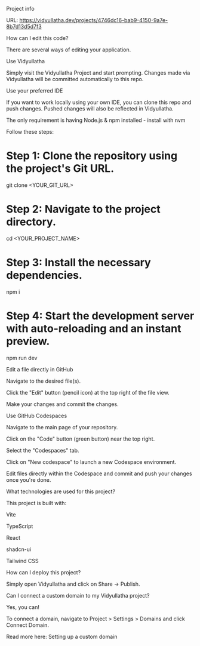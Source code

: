 Project info

URL: https://vidyullatha.dev/projects/4746dc16-bab9-4150-9a7e-8b7d13d5d7f3

How can I edit this code?

There are several ways of editing your application.

Use Vidyullatha

Simply visit the Vidyullatha Project
 and start prompting.
Changes made via Vidyullatha will be committed automatically to this repo.

Use your preferred IDE

If you want to work locally using your own IDE, you can clone this repo and push changes. Pushed changes will also be reflected in Vidyullatha.

The only requirement is having Node.js & npm installed - install with nvm

Follow these steps:

# Step 1: Clone the repository using the project's Git URL.
git clone <YOUR_GIT_URL>

# Step 2: Navigate to the project directory.
cd <YOUR_PROJECT_NAME>

# Step 3: Install the necessary dependencies.
npm i

# Step 4: Start the development server with auto-reloading and an instant preview.
npm run dev


Edit a file directly in GitHub

Navigate to the desired file(s).

Click the "Edit" button (pencil icon) at the top right of the file view.

Make your changes and commit the changes.

Use GitHub Codespaces

Navigate to the main page of your repository.

Click on the "Code" button (green button) near the top right.

Select the "Codespaces" tab.

Click on "New codespace" to launch a new Codespace environment.

Edit files directly within the Codespace and commit and push your changes once you're done.

What technologies are used for this project?

This project is built with:

Vite

TypeScript

React

shadcn-ui

Tailwind CSS

How can I deploy this project?

Simply open Vidyullatha
 and click on Share -> Publish.

Can I connect a custom domain to my Vidyullatha project?

Yes, you can!

To connect a domain, navigate to Project > Settings > Domains and click Connect Domain.

Read more here: Setting up a custom domain

